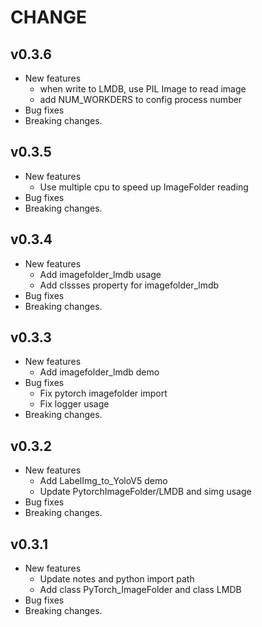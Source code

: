 
# CHANGE

## v0.3.6

* New features
  * when write to LMDB, use PIL Image to read image
  * add NUM_WORKDERS to config process number 
* Bug fixes
* Breaking changes.

## v0.3.5

* New features
  * Use multiple cpu to speed up ImageFolder reading
* Bug fixes
* Breaking changes.

## v0.3.4

* New features
  * Add imagefolder_lmdb usage
  * Add clssses property for imagefolder_lmdb
* Bug fixes
* Breaking changes.

## v0.3.3

* New features
  * Add imagefolder_lmdb demo
* Bug fixes
  * Fix pytorch imagefolder import
  * Fix logger usage
* Breaking changes.

## v0.3.2

* New features
  * Add LabelImg_to_YoloV5 demo
  * Update PytorchImageFolder/LMDB and simg usage
* Bug fixes
* Breaking changes.

## v0.3.1

* New features
  * Update notes and python import path
  * Add class PyTorch_ImageFolder and class LMDB
* Bug fixes
* Breaking changes.